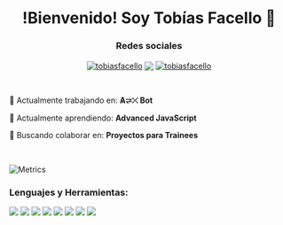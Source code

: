 <!--
**tobiasfacello/tobiasfacello** is a ✨ _special_ ✨ repository because its `README.md` (this file) appears on your GitHub profile.
-->



<h1 align="center">!Bienvenido! Soy Tobías Facello 👋</h1>
<h3 align="center">Redes sociales</h3>

<p align="center">
<a href="https://linkedin.com/in/tobiasfacello" target="_blank"><img align="center" src="https://img.shields.io/badge/LinkedIn-0077B5?style=flat&logo=linkedin&logoColor=white" alt="tobiasfacello"/></a>
<a href="mailto:tobiasfacellodeveloper@gmail.com"><img align="center" src="https://img.shields.io/badge/Gmail-D14836?style=flat&logo=gmail&logoColor=white"></a>
<a href="https://twitter.com/TFacelloDev" target="_blank"><img align="center" src="https://img.shields.io/badge/Twitter-1DA1F2?style=flat&logo=twitter&logoColor=white" alt="tobiasfacello"/></a>
</p>

<br>

🔭 Actualmente trabajando en: **Ѧ⥩⤫ Bot**

🌱 Actualmente aprendiendo: **Advanced JavaScript**

🤝 Buscando colaborar en: **Proyectos para Trainees**

<br>

![Metrics](https://metrics.lecoq.io/tobiasfacello?template=classic&base.header=0&base.repositories=0&isocalendar=1&languages=1&lines=1&activity=1&introduction=1&tweets=1&isocalendar.duration=half-year&languages.limit=8&languages.threshold=0%25&languages.colors=github&languages.sections=most-used&languages.indepth=false&languages.analysis.timeout=15&languages.categories=markup%2C%20programming&languages.recent.categories=markup%2C%20programming&languages.recent.load=300&languages.recent.days=14&activity.limit=5&activity.load=300&activity.days=14&activity.visibility=all&activity.timestamps=false&activity.filter=all&introduction.title=true&tweets.attachments=true&tweets.limit=1&tweets.user=TFacelloDev&config.timezone=America%2FBuenos_Aires)

<h3 align="left">Lenguajes y Herramientas:</h3>

<img src = "https://img.shields.io/badge/-HTML5-E34F26?style=flat&logo=html5&logoColor=white"> <img src = "https://img.shields.io/badge/-CSS3-1572B6?style=flat&logo=css3&logoColor=white"> <img src="https://img.shields.io/badge/-JavaScript-eed718?style=flat&logo=javascript&logoColor=ffffff"> <img src="https://img.shields.io/badge/-Node.js-3C873A?style=flat&logo=Node.js&logoColor=white"> <img src="https://img.shields.io/badge/TypeScript-007ACC?style=flat&logo=typescript&logoColor=white"> <img src="http://img.shields.io/badge/-Git-F1502F?style=flat&logo=git&logoColor=FFFFFF"> <img src="http://img.shields.io/badge/-Github-000000?style=flat&logo=github&logoColor=FFFFFF"> <img src="http://img.shields.io/badge/-VS%20Code-007ACC?style=flat&logo=visual%20studio%20code&logoColor=white">
